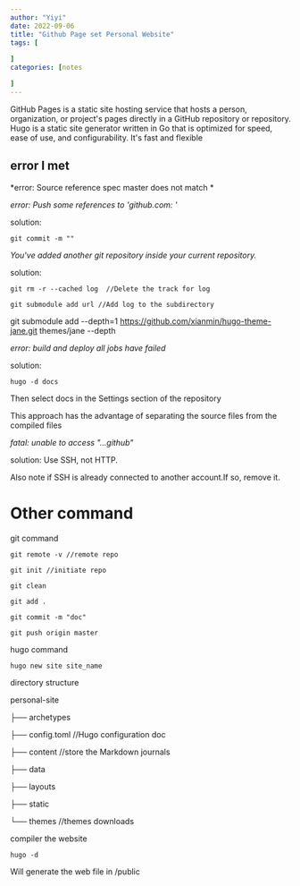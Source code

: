 ```yaml
---
author: "Yiyi"
date: 2022-09-06
title: "Github Page set Personal Website"
tags: [
 
]
categories: [notes

]
---
```


GitHub Pages is a static site hosting service that hosts a person, organization, or project's pages directly in a GitHub repository or repository.
Hugo is a static site generator written in Go that is optimized for speed, ease of use, and configurability. It's fast and flexible

## error I met


*error: Source reference spec master does not match *

*error: Push some references to 'github.com: '*

solution: 

    git commit -m ""


*You've added another git repository inside your current repository.*

solution:  

    git rm -r --cached log  //Delete the track for log

    git submodule add url //Add log to the subdirectory

git submodule add --depth=1 https://github.com/xianmin/hugo-theme-jane.git themes/jane   --depth 



*error: build and deploy all jobs have failed*

solution: 

    hugo -d docs

Then select docs in the Settings section of the repository

This approach has the advantage of separating the source files from the compiled files



*fatal: unable to access "...github"*

solution: Use SSH, not HTTP.

Also note if SSH is already connected to another account.If so, remove it.



# Other command
git command
    
    git remote -v //remote repo
    
    git init //initiate repo
    
    git clean
    
    git add .
    
    git commit -m "doc"
    
    git push origin master



hugo command

    hugo new site site_name

directory structure

personal-site

├── archetypes

├── config.toml   //Hugo configuration doc

├── content       //store the Markdown journals

├── data

├── layouts

├── static

└── themes        //themes downloads

compiler the website

    hugo -d

Will generate the web file in /public

